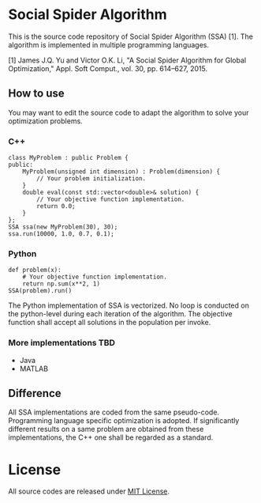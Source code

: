 # Social Spider Algorithm

This is the source code repository of Social Spider Algorithm (SSA) [1]. The algorithm is implemented in multiple programming languages.

[1] James J.Q. Yu and Victor O.K. Li, "A Social Spider Algorithm for Global Optimization," Appl. Soft Comput., vol. 30, pp. 614–627, 2015.

## How to use

You may want to edit the source code to adapt the algorithm to solve your optimization problems.

### C++
    class MyProblem : public Problem {
    public:
        MyProblem(unsigned int dimension) : Problem(dimension) {
            // Your problem initialization.
        }
        double eval(const std::vector<double>& solution) {
            // Your objective function implementation.
            return 0.0;
        }
    };
	SSA ssa(new MyProblem(30), 30);
    ssa.run(10000, 1.0, 0.7, 0.1);

### Python

    def problem(x):
        # Your objective function implementation.
        return np.sum(x**2, 1)
    SSA(problem).run()
    
The Python implementation of SSA is vectorized. No loop is conducted on the python-level during each iteration of the algorithm. The objective function shall accept all solutions in the population per invoke.

### More implementations TBD

* Java
* MATLAB

## Difference

All SSA implementations are coded from the same pseudo-code. Programming language specific optimization is adopted. If significantly different results on a same problem are obtained from these implementations, the C++ one shall be regarded as a standard.

# License

All source codes are released under [MIT License](http://opensource.org/licenses/MIT).